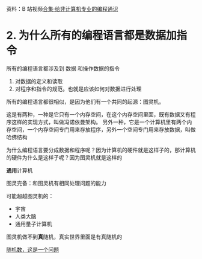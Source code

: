 资料：B 站视频[合集·给非计算机专业的编程通识](https://space.bilibili.com/504715181/channel/collectiondetail?sid=284254&spm_id_from=333.788.0.0)

# 2. 为什么所有的编程语言都是数据加指令

所有的编程语言都涉及到 数据 和操作数据的指令

1. 对数据的定义和读取
2. 对程序和指令的规范。也就是应该如何对数据进行处理

所有的编程语言都很相似，是因为他们有一个共同的起源：图灵机。

这是有两种，一种是它只有一个内存空间，在这个内存空间里面，既有数据又有程序这样的实现方式，叫做冯诺依曼架构。
另外一种，它是一个计算机里有两个内存空间，一个内存空间专门用来存放程序，另外一个空间专门用来存放数据，叫做哈佛结构

为什么编程语言要分成数据和程序呢？因为计算机的硬件就是这样子的，那计算机的硬件为什么是这样子呢？因为图灵机就是这样的

**通用**计算机

图灵完备：和图灵机有相同处理问题的能力

可能超越图灵机的：

- 宇宙
- 人类大脑
- 通用量子计算机

图灵机做不到**真**随机，真实世界里面是有真随机的

[随机数，这是一个问题](https://www.ruanyifeng.com/blog/2024/06/weekly-issue-305.html)
